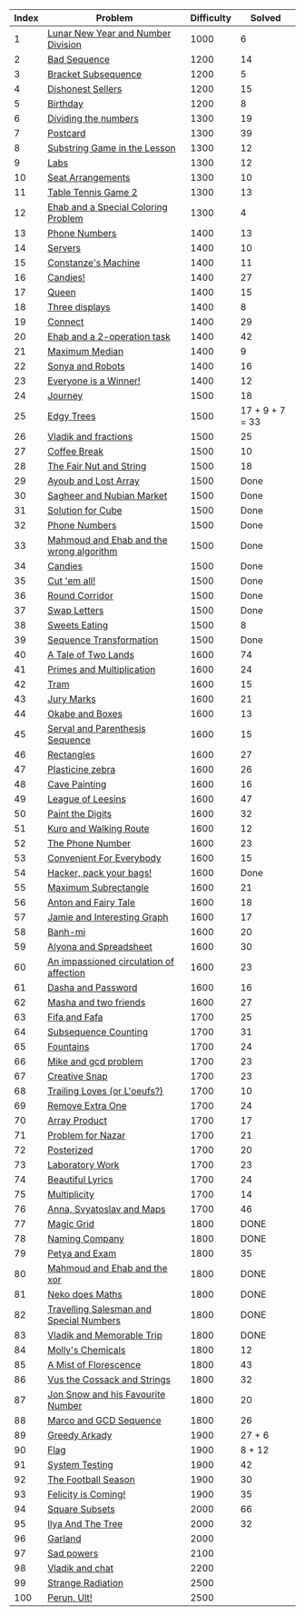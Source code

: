 | Index | Problem | Difficulty | Solved |
| --- | --- | --- | --- |
| 1 | [Lunar New Year and Number Division](https://codeforces.com/problemset/problem/1106/C) | 1000 | 6 |
| 2 | [Bad Sequence](https://codeforces.com/problemset/problem/1214/C) | 1200 | 14 |
| 3 | [Bracket Subsequence](https://codeforces.com/problemset/problem/1023/C) | 1200 | 5 |
| 4 | [Dishonest Sellers](https://codeforces.com/problemset/problem/779/C) | 1200 | 15 |
| 5 | [Birthday](https://codeforces.com/problemset/problem/1131/C) | 1200 | 8 |
| 6 | [Dividing the numbers](https://codeforces.com/problemset/problem/899/C) | 1300 | 19 |
| 7 | [Postcard](https://codeforces.com/problemset/problem/1099/C) | 1300 | 39 |
| 8 | [Substring Game in the Lesson](https://codeforces.com/problemset/problem/1220/C) | 1300 | 12 |
| 9 | [Labs](https://codeforces.com/problemset/problem/1236/C) | 1300 | 12 |
| 10 | [Seat Arrangements](https://codeforces.com/problemset/problem/919/C) | 1300 | 10 |
| 11 | [Table Tennis Game 2](https://codeforces.com/problemset/problem/765/C) | 1300 | 13 |
| 12 | [Ehab and a Special Coloring Problem](https://codeforces.com/problemset/problem/1174/C) | 1300 | 4 |
| 13 | [Phone Numbers](https://codeforces.com/problemset/problem/898/C) | 1400 | 13 |
| 14 | [Servers](https://codeforces.com/problemset/problem/747/C) | 1400 | 10 |
| 15 | [Constanze's Machine](https://codeforces.com/problemset/problem/1245/C) | 1400 | 11 |
| 16 | [Candies!](https://codeforces.com/problemset/problem/1189/C) | 1400 | 27 |
| 17 | [Queen](https://codeforces.com/problemset/problem/1143/C) | 1400 | 15 |
| 18 | [Three displays](https://codeforces.com/problemset/problem/987/C) | 1400 | 8 |
| 19 | [Connect](https://codeforces.com/problemset/problem/1130/C) | 1400 | 29 |
| 20 | [Ehab and a 2-operation task](https://codeforces.com/problemset/problem/1088/C) | 1400 | 42 |
| 21 | [Maximum Median](https://codeforces.com/problemset/problem/1201/C) | 1400 | 9 |
| 22 | [Sonya and Robots](https://codeforces.com/problemset/problem/1004/C) | 1400 | 16 |
| 23 | [Everyone is a Winner!](https://codeforces.com/problemset/problem/1263/C) | 1400 | 12 |
| 24 | [Journey](https://codeforces.com/problemset/problem/839/C) | 1500 | 18 |
| 25 | [Edgy Trees](https://codeforces.com/problemset/problem/1139/C) | 1500 | 17 + 9 + 7 = 33 |
| 26 | [Vladik and fractions](https://codeforces.com/problemset/problem/743/C) | 1500 | 25 |
| 27 | [Coffee Break](https://codeforces.com/problemset/problem/1041/C) | 1500 | 10 |
| 28 | [The Fair Nut and String](https://codeforces.com/problemset/problem/1084/C) | 1500 | 18 |
| 29 | [Ayoub and Lost Array](https://codeforces.com/problemset/problem/1105/C) | 1500 | Done |
| 30 | [Sagheer and Nubian Market](https://codeforces.com/problemset/problem/812/C) | 1500 | Done |
| 31 | [Solution for Cube](https://codeforces.com/problemset/problem/887/C) | 1500 | Done |
| 32 | [Phone Numbers](https://codeforces.com/problemset/problem/940/C) | 1500 | Done |
| 33 | [Mahmoud and Ehab and the wrong algorithm](https://codeforces.com/problemset/problem/959/C) | 1500 | Done |
| 34 | [Candies](https://codeforces.com/problemset/problem/991/C) | 1500 | Done |
| 35 | [Cut 'em all!](https://codeforces.com/problemset/problem/982/C) | 1500 | Done |
| 36 | [Round Corridor](https://codeforces.com/problemset/problem/1200/C) | 1500 | Done |
| 37 | [Swap Letters](https://codeforces.com/problemset/problem/1215/C) | 1500 | Done |
| 38 | [Sweets Eating](https://codeforces.com/problemset/problem/1253/C) | 1500 | 8 |
| 39 | [Sequence Transformation](https://codeforces.com/problemset/problem/1059/C) | 1500 | Done |
| 40 | [A Tale of Two Lands](https://codeforces.com/problemset/problem/1166/C) | 1600 | 74 |
| 41 | [Primes and Multiplication](https://codeforces.com/problemset/problem/1228/C) | 1600 | 24 |
| 42 | [Tram](https://codeforces.com/problemset/problem/746/C) | 1600 | 15 |
| 43 | [Jury Marks](https://codeforces.com/problemset/problem/831/C) | 1600 | 21 |
| 44 | [Okabe and Boxes](https://codeforces.com/problemset/problem/821/C) | 1600 | 13 |
| 45 | [Serval and Parenthesis Sequence](https://codeforces.com/problemset/problem/1153/C) | 1600 | 15 |
| 46 | [Rectangles](https://codeforces.com/problemset/problem/1028/C) | 1600 | 27 |
| 47 | [Plasticine zebra](https://codeforces.com/problemset/problem/1025/C) | 1600 | 26 |
| 48 | [Cave Painting](https://codeforces.com/problemset/problem/922/C) | 1600 | 16 |
| 49 | [League of Leesins](https://codeforces.com/problemset/problem/1255/C) | 1600 | 47 |
| 50 | [Paint the Digits](https://codeforces.com/problemset/problem/1209/C) | 1600 | 32 |
| 51 | [Kuro and Walking Route](https://codeforces.com/problemset/problem/979/C) | 1600 | 12 |
| 52 | [The Phone Number](https://codeforces.com/problemset/problem/1017/C) | 1600 | 23 |
| 53 | [Convenient For Everybody](https://codeforces.com/problemset/problem/939/C) | 1600 | 15 |
| 54 | [Hacker, pack your bags!](https://codeforces.com/problemset/problem/822/C) | 1600 | Done |
| 55 | [Maximum Subrectangle](https://codeforces.com/problemset/problem/1060/C) | 1600 | 21 |
| 56 | [Anton and Fairy Tale](https://codeforces.com/problemset/problem/785/C) | 1600 | 18 |
| 57 | [Jamie and Interesting Graph](https://codeforces.com/problemset/problem/916/C) | 1600 | 17 |
| 58 | [Banh-mi](https://codeforces.com/problemset/problem/1062/C) | 1600 | 20 |
| 59 | [Alyona and Spreadsheet](https://codeforces.com/problemset/problem/777/C) | 1600 | 30 |
| 60 | [An impassioned circulation of affection](https://codeforces.com/problemset/problem/814/C) | 1600 | 23 |
| 61 | [Dasha and Password](https://codeforces.com/problemset/problem/761/C) | 1600 | 16 |
| 62 | [Masha and two friends](https://codeforces.com/problemset/problem/1080/C) | 1600 | 27 |
| 63 | [Fifa and Fafa](https://codeforces.com/problemset/problem/935/C) | 1700 | 25 |
| 64 | [Subsequence Counting](https://codeforces.com/problemset/problem/960/C) | 1700 | 31 |
| 65 | [Fountains](https://codeforces.com/problemset/problem/799/C) | 1700 | 24 |
| 66 | [Mike and gcd problem](https://codeforces.com/problemset/problem/798/C) | 1700 | 23 |
| 67 | [Creative Snap](https://codeforces.com/problemset/problem/1111/C) | 1700 | 23 |
| 68 | [Trailing Loves (or L'oeufs?)](https://codeforces.com/problemset/problem/1114/C) | 1700 | 10 |
| 69 | [Remove Extra One](https://codeforces.com/problemset/problem/900/C) | 1700 | 24 |
| 70 | [Array Product](https://codeforces.com/problemset/problem/1042/C) | 1700 | 17 |
| 71 | [Problem for Nazar](https://codeforces.com/problemset/problem/1151/C) | 1700 | 21 |
| 72 | [Posterized](https://codeforces.com/problemset/problem/980/C) | 1700 | 20 |
| 73 | [Laboratory Work](https://codeforces.com/problemset/problem/931/C) | 1700 | 23 |
| 74 | [Beautiful Lyrics](https://codeforces.com/problemset/problem/1182/C) | 1700 | 24 |
| 75 | [Multiplicity](https://codeforces.com/problemset/problem/1061/C) | 1700 | 14 |
| 76 | [Anna, Svyatoslav and Maps](https://codeforces.com/problemset/problem/1204/C) | 1700 | 46 |
| 77 | [Magic Grid](https://codeforces.com/problemset/problem/1208/C) | 1800 | DONE |
| 78 | [Naming Company](https://codeforces.com/problemset/problem/794/C) | 1800 | DONE |
| 79 | [Petya and Exam](https://codeforces.com/problemset/problem/1282/C) | 1800 | 35 |
| 80 | [Mahmoud and Ehab and the xor](https://codeforces.com/problemset/problem/862/C) | 1800 | DONE |
| 81 | [Neko does Maths](https://codeforces.com/problemset/problem/1152/C) | 1800 | DONE |
| 82 | [Travelling Salesman and Special Numbers](https://codeforces.com/problemset/problem/914/C) | 1800 | DONE |
| 83 | [Vladik and Memorable Trip](https://codeforces.com/problemset/problem/811/C) | 1800 | DONE |
| 84 | [Molly's Chemicals](https://codeforces.com/problemset/problem/776/C) | 1800 | 12 |
| 85 | [A Mist of Florescence](https://codeforces.com/problemset/problem/989/C) | 1800 | 43 |
| 86 | [Vus the Cossack and Strings](https://codeforces.com/problemset/problem/1186/C) | 1800 | 32 |
| 87 | [Jon Snow and his Favourite Number](https://codeforces.com/problemset/problem/768/C) | 1800 | 20 |
| 88 | [Marco and GCD Sequence](https://codeforces.com/problemset/problem/894/C) | 1800 | 26 |
| 89 | [Greedy Arkady](https://codeforces.com/problemset/problem/965/C) | 1900 | 27 + 6 |
| 90 | [Flag](https://codeforces.com/problemset/problem/1181/C) | 1900 | 8 + 12 |
| 91 | [System Testing](https://codeforces.com/problemset/problem/1121/C) | 1900 | 42 |
| 92 | [The Football Season](https://codeforces.com/problemset/problem/1244/C) | 1900 | 30 |
| 93 | [Felicity is Coming!](https://codeforces.com/problemset/problem/757/C) | 1900 | 35 |
| 94 | [Square Subsets](https://codeforces.com/problemset/problem/895/C) | 2000 | 66 |
| 95 | [Ilya And The Tree](https://codeforces.com/problemset/problem/842/C) | 2000 | 32 |
| 96 | [Garland](https://codeforces.com/problemset/problem/767/C) | 2000 |  |
| 97 | [Sad powers](https://codeforces.com/problemset/problem/955/C) | 2100 |  |
| 98 | [Vladik and chat](https://codeforces.com/problemset/problem/754/C) | 2200 |  |
| 99 | [Strange Radiation](https://codeforces.com/problemset/problem/832/C) | 2500 |  |
| 100 | [Perun, Ult!](https://codeforces.com/problemset/problem/912/C) | 2500 |  |
